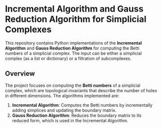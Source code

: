 # Incremental Algorithm and Gauss Reduction Algorithm for Simplicial Complexes

This repository contains Python implementations of the **Incremental Algorithm** and **Gauss Reduction Algorithm** for computing the Betti numbers of a simplicial complex. The input can be either a simplicial complex (as a list or dictionary) or a filtration of subcomplexes.

## **Overview**

The project focuses on computing the **Betti numbers** of a simplicial complex, which are topological invariants that describe the number of holes in different dimensions. The algorithms implemented are:

1. **Incremental Algorithm**: Computes the Betti numbers by incrementally adding simplices and updating the boundary matrix.
2. **Gauss Reduction Algorithm**: Reduces the boundary matrix to its reduced form, which is used in the Incremental Algorithm.
